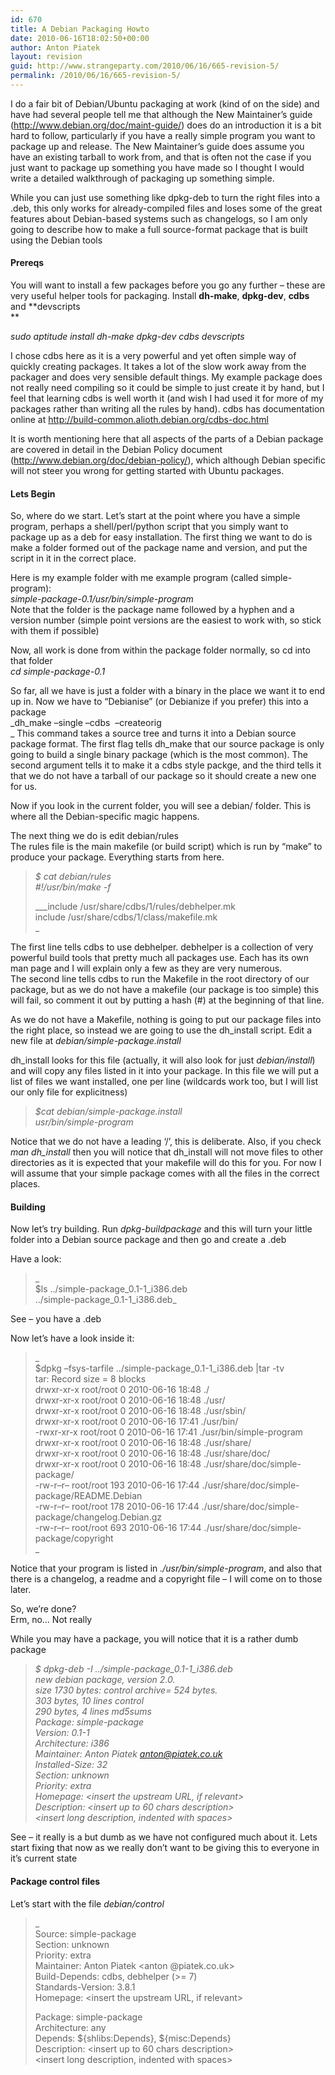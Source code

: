 ```yaml
---
id: 670
title: A Debian Packaging Howto
date: 2010-06-16T18:02:50+00:00
author: Anton Piatek
layout: revision
guid: http://www.strangeparty.com/2010/06/16/665-revision-5/
permalink: /2010/06/16/665-revision-5/
---
```

I do a fair bit of Debian/Ubuntu packaging at work (kind of on the side) and have had several people tell me that although the New Maintainer&#8217;s guide (<http://www.debian.org/doc/maint-guide/>) does do an introduction it is a bit hard to follow, particularly if you have a really simple program you want to package up and release. The New Maintainer&#8217;s guide does assume you have an existing tarball to work from, and that is often not the case if you just want to package up something you have made so I thought I would write a detailed walkthrough of packaging up something simple.  
<!--more-->

  
While you can just use something like dpkg-deb to turn the right files into a .deb, this only works for already-compiled files and loses some of the great features about Debian-based systems such as changelogs, so I am only going to describe how to make a full source-format package that is built using the Debian tools

#### Prereqs

You will want to install a few packages before you go any further &#8211; these are very useful helper tools for packaging. Install **dh-make**, **dpkg-dev**, **cdbs** and **devscripts  
** 

_sudo aptitude install dh-make dpkg-dev cdbs devscripts_

I chose cdbs here as it is a very powerful and yet often simple way of quickly creating packages. It takes a lot of the slow work away from the packager and does very sensible default things. My example package does not really need compiling so it could be simple to just create it by hand, but I feel that learning cdbs is well worth it (and wish I had used it for more of my packages rather than writing all the rules by hand). cdbs has documentation online at ﻿﻿<http://build-common.alioth.debian.org/cdbs-doc.html>

It is worth mentioning here that all aspects of the parts of a Debian package are covered in detail in the Debian Policy document (<http://www.debian.org/doc/debian-policy/>), which although Debian specific will not steer you wrong for getting started with Ubuntu packages.

#### Lets Begin

So, where do we start. Let&#8217;s start at the point where you have a simple program, perhaps a shell/perl/python script that you simply want to package up as a deb for easy installation. The first thing we want to do is make a folder formed out of the package name and version, and put the script in it in the correct place.

Here is my example folder with me example program (called simple-program):  
_simple-package-0.1/usr/bin/simple-program_  
Note that the folder is the package name followed by a hyphen and a version number (simple point versions are the easiest to work with, so stick with them if possible)

Now, all work is done from within the package folder normally, so cd into that folder  
_cd simple-package-0.1_

So far, all we have is just a folder with a binary in the place we want it to end up in. Now we have to &#8220;Debianise&#8221; (or Debianize if you prefer) this into a package  
_dh_make &#8211;single &#8211;cdbs  &#8211;createorig  
_ This command takes a source tree and turns it into a Debian source package format. The first flag tells dh_make that our source package is only going to build a single binary package (which is the most common). The second argument tells it to make it a cdbs style packge, and the third tells it that we do not have a tarball of our package so it should create a new one for us.

Now if you look in the current folder, you will see a debian/ folder. This is where all the Debian-specific magic happens.

The next thing we do is edit debian/rules  
The rules file is the main makefile (or build script) which is run by &#8220;make&#8221; to produce your package. Everything starts from here.

> _$ cat debian/rules  
> #!/usr/bin/make -f_
> 
>  ___include /usr/share/cdbs/1/rules/debhelper.mk  
> include /usr/share/cdbs/1/class/makefile.mk  
>_ 

The first line tells cdbs to use debhelper. debhelper is a collection of very powerful build tools that pretty much all packages use. Each has its own man page and I will explain only a few as they are very numerous.  
The second line tells cdbs to run the Makefile in the root directory of our package, but as we do not have a makefile (our package is too simple) this will fail, so comment it out by putting a hash (#) at the beginning of that line.

As we do not have a Makefile, nothing is going to put our package files into the right place, so instead we are going to use the dh_install script. Edit a new file at _debian/simple-package.install_

dh_install looks for this file (actually, it will also look for just _debian/install_) and will copy any files listed in it into your package. In this file we will put a list of files we want installed, one per line (wildcards work too, but I will list our only file for explicitness)

> _$cat debian/simple-package.install  
> usr/bin/simple-program_

Notice that we do not have a leading &#8216;/&#8217;, this is deliberate. Also, if you check _man dh_install_ then you will notice that dh_install will not move files to other directories as it is expected that your makefile will do this for you. For now I will assume that your simple package comes with all the files in the correct places.

#### Building

Now let&#8217;s try building. Run _dpkg-buildpackage_ and this will turn your little folder into a Debian source package and then go and create a .deb

Have a look:

> _  
> $ls ../simple-package\_0.1-1\_i386.deb  
> ../simple-package\_0.1-1\_i386.deb_

See &#8211; you have a .deb

Now let&#8217;s have a look inside it:

> _  
> $dpkg &#8211;fsys-tarfile ../simple-package\_0.1-1\_i386.deb |tar -tv  
> tar: Record size = 8 blocks  
> drwxr-xr-x root/root 0 2010-06-16 18:48 ./  
> drwxr-xr-x root/root 0 2010-06-16 18:48 ./usr/  
> drwxr-xr-x root/root 0 2010-06-16 18:48 ./usr/sbin/  
> drwxr-xr-x root/root 0 2010-06-16 17:41 ./usr/bin/  
> -rwxr-xr-x root/root 0 2010-06-16 17:41 ./usr/bin/simple-program  
> drwxr-xr-x root/root 0 2010-06-16 18:48 ./usr/share/  
> drwxr-xr-x root/root 0 2010-06-16 18:48 ./usr/share/doc/  
> drwxr-xr-x root/root 0 2010-06-16 18:48 ./usr/share/doc/simple-package/  
> -rw-r&#8211;r&#8211; root/root 193 2010-06-16 17:44 ./usr/share/doc/simple-package/README.Debian  
> -rw-r&#8211;r&#8211; root/root 178 2010-06-16 17:44 ./usr/share/doc/simple-package/changelog.Debian.gz  
> -rw-r&#8211;r&#8211; root/root 693 2010-06-16 17:44 ./usr/share/doc/simple-package/copyright  
>_ 

Notice that your program is listed in _./usr/bin/simple-program_, and also that there is a changelog, a readme and a copyright file &#8211; I will come on to those later.

So, we&#8217;re done?  
Erm, no&#8230; Not really

While you may have a package, you will notice that it is a rather dumb package

> _$ dpkg-deb -I ../simple-package\_0.1-1\_i386.deb  
> new debian package, version 2.0.  
> size 1730 bytes: control archive= 524 bytes.  
> 303 bytes, 10 lines control  
> 290 bytes, 4 lines md5sums  
> Package: simple-package  
> Version: 0.1-1  
> Architecture: i386  
> Maintainer: Anton Piatek <anton@piatek.co.uk>  
> Installed-Size: 32  
> Section: unknown  
> Priority: extra  
> Homepage: <insert the upstream URL, if relevant>  
> Description: <insert up to 60 chars description>  
> <insert long description, indented with spaces>_

See &#8211; it really is a but dumb as we have not configured much about it. Lets start fixing that now as we really don&#8217;t want to be giving this to everyone in it&#8217;s current state

#### Package control files

Let&#8217;s start with the file _debian/control_

> _  
> Source: simple-package  
> Section: unknown  
> Priority: extra  
> Maintainer: Anton Piatek <anton @piatek.co.uk>  
> Build-Depends: cdbs, debhelper (>= 7)  
> Standards-Version: 3.8.1  
> Homepage: <insert the upstream URL, if relevant></p> 
> 
> Package: simple-package  
> Architecture: any  
> Depends: ${shlibs:Depends}, ${misc:Depends}  
> Description: </insert><insert up to 60 chars description>  
> </insert><insert long description, indented with spaces>
> 
> </insert></anton></em></blockquote>